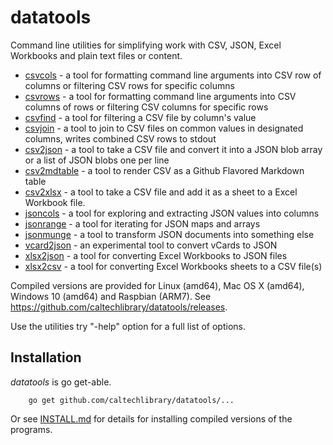 
# datatools

Command line utilities for simplifying work with CSV, JSON, Excel Workbooks and plain text files or content.

+ [csvcols](docs/csvcols.html) - a tool for formatting command line arguments into CSV row of columns or filtering CSV rows for specific columns
+ [csvrows](docs/csvrows.html) - a tool for formatting command line arguments into CSV columns of rows or filtering CSV columns for specific rows
+ [csvfind](docs/csvfind.html) - a tool for filtering a CSV file by column's value 
+ [csvjoin](docs/csvjoin.html) - a tool to join to CSV files on common values in designated columns, writes combined CSV rows to stdout
+ [csv2json](docs/csv2json.html) - a tool to take a CSV file and convert it into a JSON blob array or a list of JSON blobs one per line
+ [csv2mdtable](docs/csv2mdtable.html) - a tool to render CSV as a Github Flavored Markdown table
+ [csv2xlsx](docs/csv2xlsx.html) - a tool to take a CSV file and add it as a sheet to a Excel Workbook file.
+ [jsoncols](docs/jsoncols.html) - a tool for exploring and extracting JSON values into columns
+ [jsonrange](docs/jsonrange.html) - a tool for iterating for JSON maps and arrays
+ [jsonmunge](docs/jsonmunge.html) - a tool to transform JSON documents into something else
+ [vcard2json](docs/vcard2json.html) - an experimental tool to convert vCards to JSON
+ [xlsx2json](docs/xlsx2json.html) - a tool for converting Excel Workbooks to JSON files
+ [xlsx2csv](docs/xlsx2csv.html) - a tool for converting Excel Workbooks sheets to a CSV file(s)


Compiled versions are provided for Linux (amd64), Mac OS X (amd64),
Windows 10 (amd64) and Raspbian (ARM7). See https://github.com/caltechlibrary/datatools/releases.

Use the utilities try "-help" option for a full list of options.


## Installation

_datatools_ is go get-able.

```
    go get github.com/caltechlibrary/datatools/...
```

Or see [INSTALL.md](install.html) for details for installing 
compiled versions of the programs.


